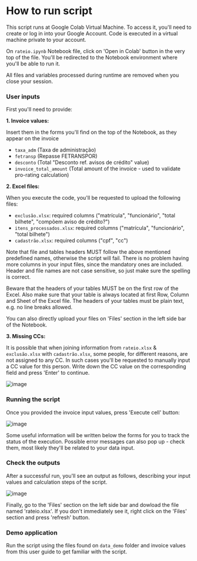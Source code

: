 # How to run script

This script runs at Google Colab Virtual Machine. To access it, you'll need to create or log in into your Google Account. Code is executed in a virtual machine private to your account.

On `rateio.ipynb` Notebook file, click on 'Open in Colab' button in the very top of the file. You'll be redirected to the Notebook environment where you'll be able to run it.

All files and variables processed during runtime are removed when you close your session.

### User inputs

First you'll need to provide:


**1.   Invoice values:** 

Insert them in the forms you'll find on the top of the Notebook, as they appear on the invoice

*   `taxa_adm` (Taxa de administração)
*   `fetransp` (Repasse FETRANSPOR)
*   `desconto` (Total "Desconto ref. avisos de crédito" value)
*   `invoice_total_amount` (Total amount of the invoice - used to validate pro-rating calculation)


**2.   Excel files:**

When you execute the code, you'll be requested to upload the following files:

*   `exclusão.xlsx`: required columns ("matrícula", "funcionário", "total bilhete", "compõem aviso de crédito?")
*   `itens_processados.xlsx`: required columns ("matrícula", "funcionário", "total bilhete")
*   `cadastrão.xlsx`: required columns ("cpf", "cc")

Note that file and tables headers MUST follow the above mentioned predefined names, otherwise the script will fail. There is no problem having more columns in your input files, since the mandatory ones are included. Header and file names are not case sensitive, so just make sure the spelling is correct.

Beware that the headers of your tables MUST be on the first row of the Excel. Also make sure that your table is always located at first Row, Column and Sheet of the Excel file. The headers of your tables must be plain text, e.g. no line breaks allowed.

You can also directly upload your files on 'Files' section in the left side bar of the Notebook.

**3.   Missing CCs:**

It is possible that when joining information from `rateio.xlsx` & `exclusão.xlsx` with `cadastrão.xlsx`, some people, for different reasons, are not assigned to any CC. In such cases you'll be requested to manually input a CC value for this person. Write down the CC value on the corresponding field and press 'Enter' to continue.

![image](https://github.com/thalessac/rateio/assets/67764861/7ec761e6-5353-4a41-a44e-cdc4cc832ce3)

### Running the script

Once you provided the invoice input values, press 'Execute cell' button:

![image](https://github.com/thalessac/rateio/assets/67764861/18299d3a-03f7-4e8c-aae9-97009ba6edf7)

Some useful information will be written below the forms for you to track the status of the execution. Possible error messages can also pop up - check them, most likely they'll be related to your data input. 

### Check the outputs
After a successful run, you'll see an output as follows, describing your input values and calculation steps of the script.

![image](https://github.com/thalessac/rateio/assets/67764861/aaee7e69-d0b7-4f12-a8fb-1c870170e838)

Finally, go to the 'Files' section on the left side bar and dowload the file named 'rateio.xlsx'. If you don't immediately see it, right click on the 'Files' section and press 'refresh' button.

### Demo application

Run the script using the files found on `data_demo` folder and invoice values from this user guide to get familiar with the script.

